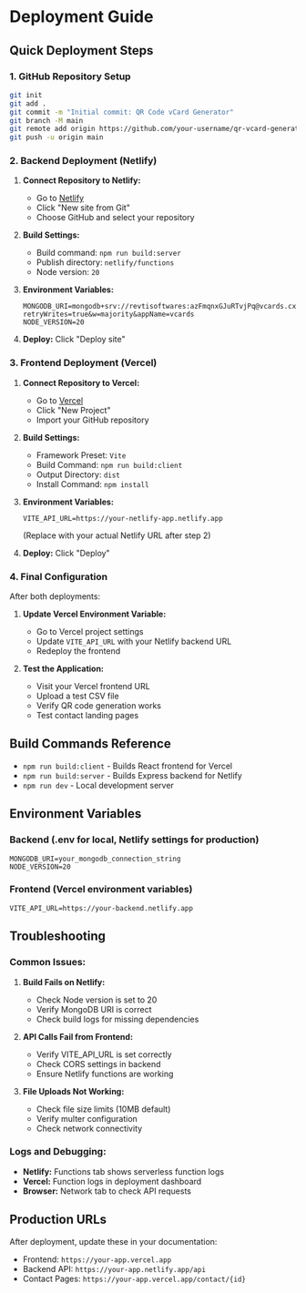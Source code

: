 # Deployment Guide

## Quick Deployment Steps

### 1. GitHub Repository Setup
```bash
git init
git add .
git commit -m "Initial commit: QR Code vCard Generator"
git branch -M main
git remote add origin https://github.com/your-username/qr-vcard-generator.git
git push -u origin main
```

### 2. Backend Deployment (Netlify)

1. **Connect Repository to Netlify:**
   - Go to [Netlify](https://netlify.com)
   - Click "New site from Git"
   - Choose GitHub and select your repository

2. **Build Settings:**
   - Build command: `npm run build:server`
   - Publish directory: `netlify/functions`
   - Node version: `20`

3. **Environment Variables:**
   ```
   MONGODB_URI=mongodb+srv://revtisoftwares:azFmqnxGJuRTvjPq@vcards.cx8qhoz.mongodb.net/?retryWrites=true&w=majority&appName=vcards
   NODE_VERSION=20
   ```

4. **Deploy:** Click "Deploy site"

### 3. Frontend Deployment (Vercel)

1. **Connect Repository to Vercel:**
   - Go to [Vercel](https://vercel.com)
   - Click "New Project"
   - Import your GitHub repository

2. **Build Settings:**
   - Framework Preset: `Vite`
   - Build Command: `npm run build:client`
   - Output Directory: `dist`
   - Install Command: `npm install`

3. **Environment Variables:**
   ```
   VITE_API_URL=https://your-netlify-app.netlify.app
   ```
   (Replace with your actual Netlify URL after step 2)

4. **Deploy:** Click "Deploy"

### 4. Final Configuration

After both deployments:

1. **Update Vercel Environment Variable:**
   - Go to Vercel project settings
   - Update `VITE_API_URL` with your Netlify backend URL
   - Redeploy the frontend

2. **Test the Application:**
   - Visit your Vercel frontend URL
   - Upload a test CSV file
   - Verify QR code generation works
   - Test contact landing pages

## Build Commands Reference

- `npm run build:client` - Builds React frontend for Vercel
- `npm run build:server` - Builds Express backend for Netlify
- `npm run dev` - Local development server

## Environment Variables

### Backend (.env for local, Netlify settings for production)
```
MONGODB_URI=your_mongodb_connection_string
NODE_VERSION=20
```

### Frontend (Vercel environment variables)
```
VITE_API_URL=https://your-backend.netlify.app
```

## Troubleshooting

### Common Issues:

1. **Build Fails on Netlify:**
   - Check Node version is set to 20
   - Verify MongoDB URI is correct
   - Check build logs for missing dependencies

2. **API Calls Fail from Frontend:**
   - Verify VITE_API_URL is set correctly
   - Check CORS settings in backend
   - Ensure Netlify functions are working

3. **File Uploads Not Working:**
   - Check file size limits (10MB default)
   - Verify multer configuration
   - Check network connectivity

### Logs and Debugging:

- **Netlify:** Functions tab shows serverless function logs
- **Vercel:** Function logs in deployment dashboard
- **Browser:** Network tab to check API requests

## Production URLs

After deployment, update these in your documentation:
- Frontend: `https://your-app.vercel.app`
- Backend API: `https://your-app.netlify.app/api`
- Contact Pages: `https://your-app.vercel.app/contact/{id}`